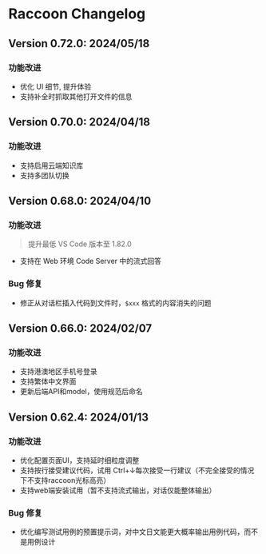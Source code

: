 # Raccoon Changelog

## Version 0.72.0: 2024/05/18

### 功能改进

* 优化 UI 细节, 提升体验
* 支持补全时抓取其他打开文件的信息

## Version 0.70.0: 2024/04/18

### 功能改进

* 支持启用云端知识库
* 支持多团队切换

## Version 0.68.0: 2024/04/10

### 功能改进

> 提升最低 VS Code 版本至 1.82.0

* 支持在 Web 环境 Code Server 中的流式回答

### Bug 修复

* 修正从对话栏插入代码到文件时，`$xxx` 格式的内容消失的问题

## Version 0.66.0: 2024/02/07

### 功能改进

* 支持港澳地区手机号登录
* 支持繁体中文界面
* 更新后端API和model，使用规范后命名

## Version 0.62.4: 2024/01/13

### 功能改进

* 优化配置页面UI，支持延时细粒度调整
* 支持按行接受建议代码，试用 Ctrl+↓每次接受一行建议（不完全接受的情况下不支持raccoon光标高亮）
* 支持web端安装试用（暂不支持流式输出，对话仅能整体输出）

### Bug 修复

* 优化编写测试用例的预置提示词，对中文日文能更大概率输出用例代码，而不是用例设计
